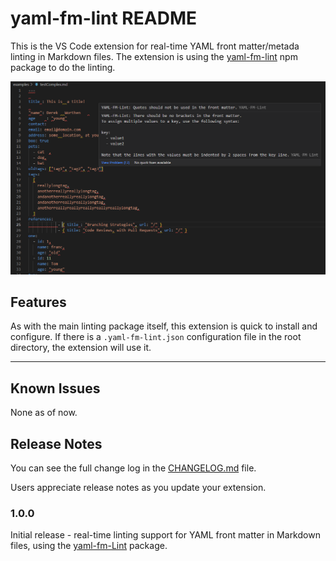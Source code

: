 # yaml-fm-lint README

This is the VS Code extension for real-time YAML front matter/metada linting in Markdown files.
The extension is using the [yaml-fm-lint](https://github.com/leneti/yaml-fm-lint) npm package to do the linting.

![Example of poor front matter](./images//linter_example.png)

## Features

As with the main linting package itself, this extension is quick to install and configure. If there is a `.yaml-fm-lint.json` configuration file in the root directory, the extension will use it.

---

## Known Issues

None as of now.

## Release Notes

You can see the full change log in the [CHANGELOG.md](CHANGELOG.md) file.

Users appreciate release notes as you update your extension.

### 1.0.0

Initial release - real-time linting support for YAML front matter in Markdown files, using the [yaml-fm-Lint](https://github.com/leneti/yaml-fm-lint) package.
